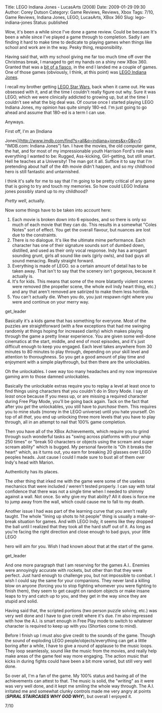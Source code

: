 Title: LEGO Indiana Jones - LucasArts (2008)
Date: 2009-01-29 09:30
Author: Corey Dutson
Category: Game Reviews, Reviews, Xbox
Tags: 7/10, Game Reviews, Indiana Jones, LEGO, LucasArts, XBox 360
Slug: lego-indiana-jones
Status: published

Wow, it's been a while since I've done a game review. Could be because
It's been a while since I've played a game through to completion. Sadly
I am finding it hard to make time to dedicate to playing games when
things like school and work are in the way. Pesky thing, responsibility.

Having said that, with my school giving me far too much time off over
the Christmas break, I managed to get my hands on a shiny new XBox 360.
Granted that was a [bit of a
fiasco](/2009/01/06/360-degrees-of-failure/ "Corey Dutson: 360 Degrees of Failure"),
in the end I landed me a couple of games. One of those games (obviously,
I think, at this point) was [LEGO Indiana
Jones](http://www.lucasarts.com/games/legoindianajones/ "LucasArts: LEGO Indiana Jones").

I recall my brother getting [LEGO Star
Wars](http://www.lucasarts.com/games/legostarwars_franchise/ "LucasArts: LEGO Star Wars"),
back when it came out. He was obsessed with it, and at the time I
couldn't really figure out why. Sure it was LEGO, which we were
clinically addicted to growing up, but at the time I couldn't see what
the big deal was. Of course once I started playing LEGO Indiana Jones,
my opinion has quite simply 180-ed. I'm just going to go ahead and
assume that 180-ed is a term I can use.

Anyways.

<!-- PELICAN_END_SUMMARY -->First off, I'm an [Indiana
Jones](http://www.imdb.com/find?s=all&q=indiana+jones&x=0&y=0 "IMDB.com: Indiana Jones")
fan. I have the movies, the old computer game, the hat, and for most of
my impressionable youth Harrison Ford's role was everything I wanted to
be: Rugged, Ass-kicking, Girl-getting, but still smart. Hell he teaches
at a University! The man got it all. Suffice it to say that I'm
pretending about half of the 4th movie didn't happen, and so my
childhood hero is still fantastic and untarnished.

I think it's safe for me to say that I'm going to be pretty critical of
any game that is going to try and touch my memories. So how could LEGO
Indiana jones possibly stand up to my childhood?

*Pretty well*, actually.

Now some things have to be taken into account here:

1.  Each movie is broken down into 6 episodes, and so there is only so
    much of each movie that they can do. This results in a somewhat
    "Coles Notes" sort of effect. You get the overall flavour, but
    nuances are lost due to the constraints.
2.  There is no dialogue. It's like the ultimate mime performance. Each
    character has one of their signature sounds sort of dumbed down,
    distilled, and used as their only vocal response. Indy has a
    arrogant sounding grunt, girls all sound like owls (girly owls), and
    bad guys all sound menacing. Really straight forward.
3.  Everything is made of LEGO. so a certain amount of detail has to be
    taken away. That isn't to say that the scenery isn't gorgeous,
    because it actually is.
4.  It's for kids. This means that some of the more blatantly violent
    scenes were removed (the propeller scene, the whole evil Indy heart
    thing, etc.) and any that aren't removed are satirized to make them
    less horrible.
5.  You can't actually die. When you do, you just respawn right where
    you were and continue on your merry way.

get\_leader

Basically it's a kids game that has something for everyone. Most of the
puzzles are straightforward (with a few exceptions that had me swinging
randomly at things hoping for increased clarity) which makes playing
through the game a pretty linear experience. You are given some
well-done cinematics at the start, middle, and end of most episodes, and
it's just difficult enough to keep you engaged. Each level takes
anywhere from 30 minutes to 80 minutes to play through, depending on
your skill level and attention to thoroughness. So you get a good amount
of play time and enjoyment with a simple playthrough, but then there are
the unlockables.

Oh the unlockables. I owe way too many headaches and my now impressive
gaming arm to those damned unlockables.

Basically the unlockable extras require you to replay a level at least
once to find things using characters that you couldn't do in Story Mode.
I say *at least* once because If you mess up, or are missing a required
character during Free Play Mode, you'll be going back again. Tack on the
fact that after you *get* the unlockables, you still have to *purchase*
them. This requires you to mine studs (money in the LEGO universe) until
you hate yourself. On top of all *that*, you end up unlocking three more
levels that you have to play through, all in an attempt to nail that
100% game completion.

Then you have all of the XBox Achievements, which require you to grind
through such wonderful tasks as "swing across platforms with your whip
250 times" or "break 50 characters or objects using the scream and super
scream ability" which is bugged. My personal favorite is "Oh it breaks
the heart" which, as it turns out, you earn for breaking 20 glasses over
LEGO peoples heads. Just cause I could I made sure to bust all of them
over Indy's head with Marion.

Authenticity has its places.

The other thing that irked me with the game were some of the useless
mechanics that were included / weren't tested properly. I can say with
total confidence that there was not a single time when I needed to
shimmy against a wall. Not once. So why give my that ability? All it
does is force me to jump away from the wall, which could cause me to
fall to my death.

Another issue I had was part of the learning curve that you aren't
really taught. The whole "lining up shots to hit people" thing is
usually a make-or-break situation for games. And with LEGO Indy, it
seems like they dropped the ball until I realized that they took all the
hard stuff out of it. As long as you're facing the right direction and
close enough to bad guys, your little LEGO

hero will aim for you. Wish I had known about that at the start of the
game.

get\_leader

And one more paragraph that I am reserving for the games A.I.. Enemies
were annoyingly accurate with rockets, but other than that they were
perfect. Just hard enough to challenge you, but not impossible to
combat. I wish I could say the same for your companions. They never land
a killing blow on anyone (forcing you to stop fighting whomever you were
fighting to finish them), they seem to get caught on random objects or
make insane leaps to try and catch up to you, and they get in the way
since they are stupid and solid.

Having said that, the scripted portions (two person puzzle solving,
etc.) was very well done and I have to give credit where it's due. I'm
also impressed with how the A.I. is smart enough in Free Play mode to
switch to whatever character is required to keep up with you (Shorties
come to mind).

Before I finish up I must also give credit to the sounds of the game.
Though the sound of exploding LEGO people/objects/everything can get a
little boring after a while, I have to give a round of applause to the
music loops. They loop seamlessly, sound like the music from the movies,
and really help make areas of the game feel way more engaging. The
action music that kicks in during fights could have been a bit more
varied, but still very well done.

So over all, I'm a fan of the game. My 100% status and having all of the
achievements can attest to that. The music is solid, the "writing" as it
were was very well done, and it kept me smiling the whole way through.
The A.I. irritated me and somewhat clunky controls made me very angry at
points (***SPIRAL STAIRCASES WHY GOD WHY***), but overall I enjoyed it.

7/10
